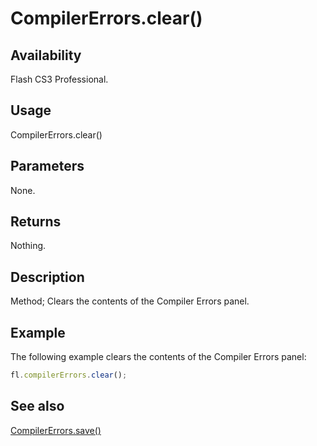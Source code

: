 # CompilerErrors.clear()

## Availability

Flash CS3 Professional.

## Usage

CompilerErrors.clear()

## Parameters

None.

## Returns

Nothing.

## Description

Method; Clears the contents of the Compiler Errors panel.

## Example

The following example clears the contents of the Compiler Errors panel:

```javascript
fl.compilerErrors.clear();
```

## See also

[CompilerErrors.save()](../CompilerErrors_object/CompilerErrors1.md)
